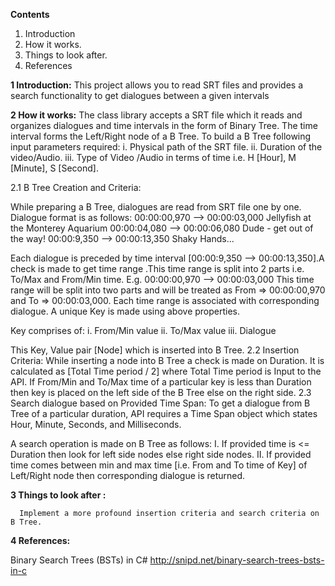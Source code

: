 <b>Contents</b>

1.	Introduction
2.	How it works.
3.	Things to look after. 
4.	References

<b>1	Introduction:</b>
    	This project allows you to read SRT files and provides a search functionality to get dialogues between a given intervals
        
<b>2	How it works:</b>
The class library accepts a SRT file which it reads and organizes dialogues and time intervals in the form of Binary Tree. The time interval forms the Left/Right node of a B Tree. To build a B Tree following input parameters required:
i.	Physical path of the SRT file.
ii.	Duration of the video/Audio.
iii.	Type of Video /Audio in terms of time i.e. H [Hour], M [Minute], S [Second].

2.1	 B Tree Creation and Criteria: 

While preparing a B Tree, dialogues are read from SRT file one by one. Dialogue format is as follows:
00:00:00,970 --> 00:00:03,000
Jellyfish at the Monterey Aquarium
00:00:04,080 --> 00:00:06,080
Dude - get out of the way!
 00:00:9,350 --> 00:00:13,350
Shaky Hands...

 Each dialogue is preceded by time interval [00:00:9,350 --> 00:00:13,350].A check is made to get time range .This time range is split into 2 parts i.e. To/Max and From/Min time. 
E.g.  00:00:00,970 --> 00:00:03,000 
This time range will be split into two parts and will be treated as 
From => 00:00:00,970 and To => 00:00:03,000.
Each time range is associated with corresponding dialogue. A unique Key is made using above properties.

Key comprises of:
i.	From/Min value
ii.	To/Max value
iii.	Dialogue

This Key, Value pair [Node] which is inserted into B Tree.
2.2	 Insertion Criteria:
While inserting a node into B Tree a check is made on Duration. It is calculated as [Total Time period / 2] where Total Time period is Input to the API.
If From/Min and To/Max time of a particular key is less than Duration then key is placed on the left side of the B Tree else on the right side.
2.3	 Search dialogue based on Provided Time Span:
To get a dialogue from B Tree of a particular duration, API requires a Time Span object which states Hour, Minute, Seconds, and Milliseconds.

A search operation is made on B Tree as follows: 
I.	If provided time is <= Duration then look for left side nodes else right side nodes.
II.	If provided time comes between min and max time [i.e. From and To time of Key] of Left/Right node then corresponding dialogue is returned.

<b>3	Things to look after : </b>

      Implement a more profound insertion criteria and search criteria on B Tree.
      
      
<b>4	References:</b>

Binary Search Trees (BSTs) in C# 
http://snipd.net/binary-search-trees-bsts-in-c
